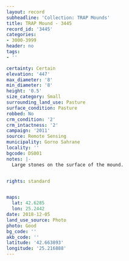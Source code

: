 ```yaml
---
layout: record
subheadline: 'Collection: TRAP Mounds'
title: TRAP Mound - 3445
record_id: '3445'
categories:
- 3000-3999
header: no
tags:
- ''

certainty: Certain
elevation: '447'
max_diameter: '8'
min_diameter: '8'
height: '0.5'
size_category: Small
surrounding_land_use: Pasture
surface_condition: Pasture
robbed: No
crm_condition: '2'
crm_intactness: '2'
campaign: '2011'
source: Remote Sensing
municipality: Gorno Sahrane
locality: ''
bgcode: DS001
notes: |-
  Large stones on the surface of the mound.


rights: standard


maps:
  lat: 42.6285
  lon: 25.2442
date: 2018-12-05
land_use_source: Photo
photo: Good
bg_code: ''
akb_code: ''
latitude: '42.663893'
longitude: '25.216888'
---
```

